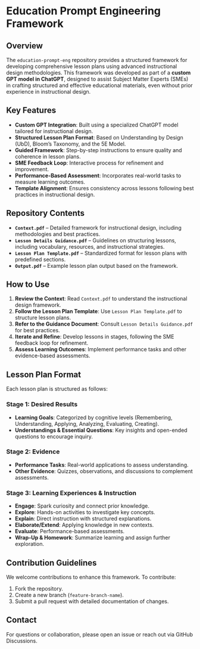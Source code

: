# Education Prompt Engineering Framework

## Overview
The `education-prompt-eng` repository provides a structured framework for developing comprehensive lesson plans using advanced instructional design methodologies. This framework was developed as part of a **custom GPT model in ChatGPT**, designed to assist Subject Matter Experts (SMEs) in crafting structured and effective educational materials, even without prior experience in instructional design.

## Key Features
- **Custom GPT Integration**: Built using a specialized ChatGPT model tailored for instructional design.
- **Structured Lesson Plan Format**: Based on Understanding by Design (UbD), Bloom’s Taxonomy, and the 5E Model.
- **Guided Framework**: Step-by-step instructions to ensure quality and coherence in lesson plans.
- **SME Feedback Loop**: Interactive process for refinement and improvement.
- **Performance-Based Assessment**: Incorporates real-world tasks to measure learning outcomes.
- **Template Alignment**: Ensures consistency across lessons following best practices in instructional design.

## Repository Contents
- **`Context.pdf`** – Detailed framework for instructional design, including methodologies and best practices.
- **`Lesson Details Guidance.pdf`** – Guidelines on structuring lessons, including vocabulary, resources, and instructional strategies.
- **`Lesson Plan Template.pdf`** – Standardized format for lesson plans with predefined sections.
- **`Output.pdf`** – Example lesson plan output based on the framework.

## How to Use
1. **Review the Context**: Read `Context.pdf` to understand the instructional design framework.
2. **Follow the Lesson Plan Template**: Use `Lesson Plan Template.pdf` to structure lesson plans.
3. **Refer to the Guidance Document**: Consult `Lesson Details Guidance.pdf` for best practices.
4. **Iterate and Refine**: Develop lessons in stages, following the SME feedback loop for refinement.
5. **Assess Learning Outcomes**: Implement performance tasks and other evidence-based assessments.

## Lesson Plan Format
Each lesson plan is structured as follows:

### **Stage 1: Desired Results**
- **Learning Goals**: Categorized by cognitive levels (Remembering, Understanding, Applying, Analyzing, Evaluating, Creating).
- **Understandings & Essential Questions**: Key insights and open-ended questions to encourage inquiry.

### **Stage 2: Evidence**
- **Performance Tasks**: Real-world applications to assess understanding.
- **Other Evidence**: Quizzes, observations, and discussions to complement assessments.

### **Stage 3: Learning Experiences & Instruction**
- **Engage**: Spark curiosity and connect prior knowledge.
- **Explore**: Hands-on activities to investigate key concepts.
- **Explain**: Direct instruction with structured explanations.
- **Elaborate/Extend**: Applying knowledge in new contexts.
- **Evaluate**: Performance-based assessments.
- **Wrap-Up & Homework**: Summarize learning and assign further exploration.

## Contribution Guidelines
We welcome contributions to enhance this framework. To contribute:
1. Fork the repository.
2. Create a new branch (`feature-branch-name`).
3. Submit a pull request with detailed documentation of changes.


## Contact
For questions or collaboration, please open an issue or reach out via GitHub Discussions.

